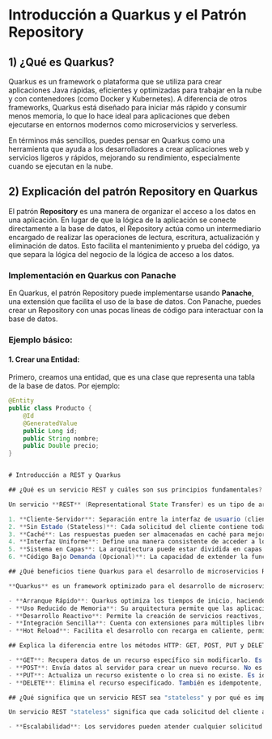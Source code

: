 # Introducción a Quarkus y el Patrón Repository

## 1) ¿Qué es Quarkus?

Quarkus es un framework o plataforma que se utiliza para crear aplicaciones Java rápidas, eficientes y optimizadas para trabajar en la nube y con contenedores (como Docker y Kubernetes). A diferencia de otros frameworks, Quarkus está diseñado para iniciar más rápido y consumir menos memoria, lo que lo hace ideal para aplicaciones que deben ejecutarse en entornos modernos como microservicios y serverless.

En términos más sencillos, puedes pensar en Quarkus como una herramienta que ayuda a los desarrolladores a crear aplicaciones web y servicios ligeros y rápidos, mejorando su rendimiento, especialmente cuando se ejecutan en la nube.

## 2) Explicación del patrón Repository en Quarkus

El patrón **Repository** es una manera de organizar el acceso a los datos en una aplicación. En lugar de que la lógica de la aplicación se conecte directamente a la base de datos, el Repository actúa como un intermediario encargado de realizar las operaciones de lectura, escritura, actualización y eliminación de datos. Esto facilita el mantenimiento y prueba del código, ya que separa la lógica del negocio de la lógica de acceso a los datos.

### Implementación en Quarkus con Panache

En Quarkus, el patrón Repository puede implementarse usando **Panache**, una extensión que facilita el uso de la base de datos. Con Panache, puedes crear un Repository con unas pocas líneas de código para interactuar con la base de datos.

### Ejemplo básico:

#### 1. Crear una Entidad:
Primero, creamos una entidad, que es una clase que representa una tabla de la base de datos. Por ejemplo:

```java
@Entity
public class Producto {
    @Id
    @GeneratedValue
    public Long id;
    public String nombre;
    public Double precio;
}


# Introducción a REST y Quarkus

## ¿Qué es un servicio REST y cuáles son sus principios fundamentales?

Un servicio **REST** (Representational State Transfer) es un tipo de arquitectura para diseñar servicios web, donde los recursos son accesibles a través de URIs y se comunican generalmente mediante el protocolo HTTP. Los principios fundamentales de REST son:

1. **Cliente-Servidor**: Separación entre la interfaz de usuario (cliente) y la gestión de datos (servidor).
2. **Sin Estado (Stateless)**: Cada solicitud del cliente contiene toda la información necesaria para que el servidor la procese sin depender de solicitudes anteriores.
3. **Caché**: Las respuestas pueden ser almacenadas en caché para mejorar la eficiencia.
4. **Interfaz Uniforme**: Define una manera consistente de acceder a los recursos usando métodos estándar.
5. **Sistema en Capas**: La arquitectura puede estar dividida en capas para mejorar la escalabilidad y la seguridad.
6. **Código Bajo Demanda (Opcional)**: La capacidad de extender la funcionalidad mediante scripts o applets descargados.

## ¿Qué beneficios tiene Quarkus para el desarrollo de microservicios REST?

**Quarkus** es un framework optimizado para el desarrollo de microservicios en Java, especialmente en entornos de **nube** y **contenedores**. Entre los beneficios que ofrece para desarrollar microservicios REST están:

- **Arranque Rápido**: Quarkus optimiza los tiempos de inicio, haciendo que las aplicaciones inicien en milisegundos, ideal para entornos serverless.
- **Uso Reducido de Memoria**: Su arquitectura permite que las aplicaciones consuman menos recursos, lo cual es fundamental en microservicios.
- **Desarrollo Reactivo**: Permite la creación de servicios reactivos, lo que mejora el manejo de eventos y la escalabilidad.
- **Integración Sencilla**: Cuenta con extensiones para múltiples librerías y frameworks que facilitan el desarrollo REST (por ejemplo, JAX-RS, JSON-B).
- **Hot Reload**: Facilita el desarrollo con recarga en caliente, permitiendo ver cambios en tiempo real sin reiniciar el servidor.

## Explica la diferencia entre los métodos HTTP: GET, POST, PUT y DELETE.

- **GET**: Recupera datos de un recurso específico sin modificarlo. Es un método seguro y no tiene efectos secundarios.
- **POST**: Envía datos al servidor para crear un nuevo recurso. No es idempotente, lo que significa que múltiples solicitudes pueden crear múltiples recursos.
- **PUT**: Actualiza un recurso existente o lo crea si no existe. Es idempotente, por lo que múltiples solicitudes tendrán el mismo efecto.
- **DELETE**: Elimina el recurso especificado. También es idempotente, ya que múltiples solicitudes tendrán el mismo resultado.

## ¿Qué significa que un servicio REST sea "stateless" y por qué es importante?

Un servicio REST "stateless" significa que cada solicitud del cliente al servidor es independiente y no guarda estado entre peticiones. Esto es importante porque:

- **Escalabilidad**: Los servidores pueden atender cualquier solicitud sin necesidad de mantener el estado de la sesión del cliente, facilitando la distribución de cargas entre varios servidores.